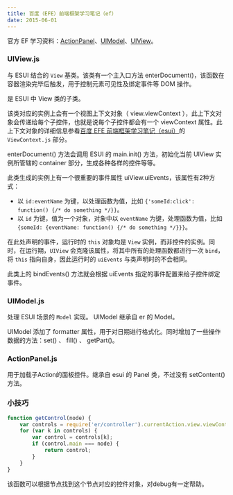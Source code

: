 ```yaml
---
title: 百度（EFE）前端框架学习笔记（ef）
date: 2015-06-01
---
```


官方 EF 学习资料：[ActionPanel](https://github.com/ecomfe/ef/blob/master/doc/ActionPanel.md)、[UIModel](https://github.com/ecomfe/ef/blob/master/doc/UIModel.md)、[UIView](https://github.com/ecomfe/ef/blob/master/doc/UIView.md)。
<!-- more -->

### UIView.js

与 ESUI 结合的 `View` 基类。该类有一个主入口方法 enterDocument()，该函数在容器渲染完毕后触发，用于控制元素可见性及绑定事件等 DOM 操作。

是 ESUI 中 View 类的子类。

该类对应的实例上会有一个视图上下文对象（ view.viewContext ），此上下文对象会传递给每个子控件，也就是说每个子控件都会有一个 viewContext 属性。此上下文对象的详细信息参看[百度 EFE 前端框架学习笔记（esui）](https://github.com/yibuyisheng/blogs/issues/4)的 `ViewContext.js` 部分。

enterDocument() 方法会调用 ESUI 的 main.init() 方法，初始化当前 UIView 实例所管辖的 container 部分，生成各种各样的控件等等。

此类生成的实例上有一个很重要的事件属性 uiView.uiEvents，该属性有2种方式：

* 以 `id:eventName` 为键，以处理函数为值，比如 `{'someId:click': function() {/* do something */}}`。
* 以 `id` 为键，值为一个对象，对象中以 `eventName` 为键，处理函数为值，比如 `{someId: {eventName: function() {/* do something */}}}`。

在此处声明的事件，运行时的 `this` 对象均是 `View` 实例，而非控件的实例。同时，在运行期，`UIView` 会克隆该属性，将其中所有的处理函数都进行一次 `bind`，将 `this` 指向自身，因此运行时的 `uiEvents` 与类声明时的不会相同。

此类上的 bindEvents() 方法就会根据 uiEvents 指定的事件配置来给子控件绑定事件。

### UIModel.js

处理 ESUI 场景的 `Model` 实现。 UIModel 继承自 er 的 Model。

UIModel 添加了 formatter 属性，用于对日期进行格式化。同时增加了一些操作数据的方法：set() 、 fill() 、 getPart()。

### ActionPanel.js

用于加载子Action的面板控件。继承自 esui 的 Panel 类，不过没有 setContent() 方法。

### 小技巧

```js
function getControl(node) {
    var controls = require('er/controller').currentAction.view.viewContext.getControls();
    for (var k in controls) {
        var control = controls[k];
        if (control.main === node) {
            return control;
        }
    }
}
```

该函数可以根据节点找到这个节点对应的控件对象，对debug有一定帮助。
